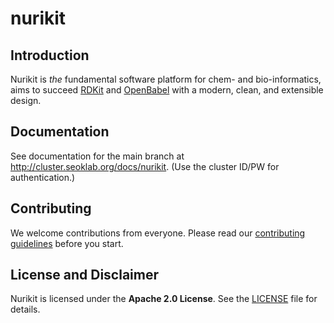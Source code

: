 # nurikit

## Introduction

Nurikit is *the* fundamental software platform for chem- and bio-informatics,
aims to succeed [RDKit](https://github.com/rdkit/rdkit) and
[OpenBabel](https://github.com/openbabel/openbabel) with a modern, clean,
and extensible design.

## Documentation

See documentation for the main branch at
<http://cluster.seoklab.org/docs/nurikit>. (Use the cluster ID/PW for
authentication.)

## Contributing

We welcome contributions from everyone. Please read our
[contributing guidelines](CONTRIBUTING.md) before you start.

## License and Disclaimer

Nurikit is licensed under the **Apache 2.0 License**. See the [LICENSE](LICENSE)
file for details.
